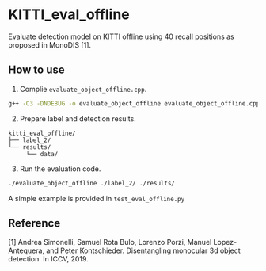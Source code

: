 # KITTI_eval_offline
Evaluate detection model on KITTI offline using 40 recall positions as proposed in MonoDIS [1].

## How to use
1. Complie `evaluate_object_offline.cpp`.
```bash
g++ -O3 -DNDEBUG -o evaluate_object_offline evaluate_object_offline.cpp
```
2. Prepare label and detection results.
```plain
kitti_eval_offline/
├── label_2/
└── results/
     └── data/
```
3. Run the evaluation code.
```bash
./evaluate_object_offline ./label_2/ ./results/
```

A simple example is provided in `test_eval_offline.py`

## Reference
[1] Andrea Simonelli, Samuel Rota Bulo, Lorenzo Porzi,
Manuel Lopez-Antequera, and Peter Kontschieder. Disentangling monocular 3d object detection. In ICCV, 2019. 